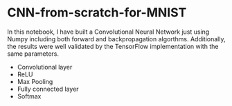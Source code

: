 # CNN-from-scratch-for-MNIST

In this notebook, I have built a Convolutional Neural Network just using Numpy including both forward and backpropagation algorthms. Additionally, the results were well validated by the TensorFlow implementation with the same parameters.

  * Convolutional layer
  * ReLU
  * Max Pooling
  * Fully connected layer
  * Softmax

